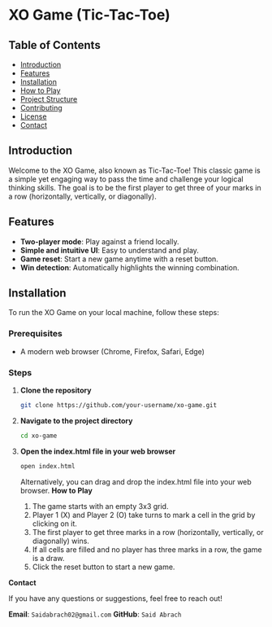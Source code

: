 # XO Game (Tic-Tac-Toe)

## Table of Contents

- [Introduction](#introduction)
- [Features](#features)
- [Installation](#installation)
- [How to Play](#how-to-play)
- [Project Structure](#project-structure)
- [Contributing](#contributing)
- [License](#license)
- [Contact](#contact)

## Introduction

Welcome to the XO Game, also known as Tic-Tac-Toe! This classic game is a simple yet engaging way to pass the time and challenge your logical thinking skills. The goal is to be the first player to get three of your marks in a row (horizontally, vertically, or diagonally).

## Features

- **Two-player mode**: Play against a friend locally.
- **Simple and intuitive UI**: Easy to understand and play.
- **Game reset**: Start a new game anytime with a reset button.
- **Win detection**: Automatically highlights the winning combination.

## Installation

To run the XO Game on your local machine, follow these steps:

### Prerequisites

- A modern web browser (Chrome, Firefox, Safari, Edge)

### Steps

1.  **Clone the repository**
    ```sh
    git clone https://github.com/your-username/xo-game.git
    ```
2.  **Navigate to the project directory**
    ```sh
    cd xo-game
    ```
3.  **Open the index.html file in your web browser**

    ```sh
    open index.html
    ```

    Alternatively, you can drag and drop the index.html file into your web browser.
    **How to Play**

    1.  The game starts with an empty 3x3 grid.
    2.  Player 1 (X) and Player 2 (O) take turns to mark a cell in the grid by clicking on it.
    3.  The first player to get three marks in a row (horizontally, vertically, or diagonally) wins.
    4.  If all cells are filled and no player has three marks in a row, the game is a draw.
    5.  Click the reset button to start a new game.
  

**Contact**

If you have any questions or suggestions, feel free to reach out!

**Email**: `Saidabrach02@gmail.com`
**GitHub**: `Said Abrach`
